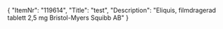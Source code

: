 {
  "ItemNr": "119614",
  "Title": "test",
  "Description": "Eliquis, filmdragerad tablett 2,5 mg Bristol-Myers Squibb AB"
}